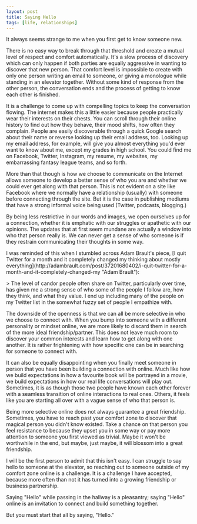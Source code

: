 ```yaml
---
layout: post
title: Saying Hello
tags: [life, relationships]
---
```


It always seems strange to me when you first get to know someone new. 
<p>
There is no easy way to break through that threshold and create a mutual level of respect and comfort automatically. It's a slow process of discovery which can only happen if both parties are equally aggressive in wanting to discover that new person. That comfort level is impossible to create with only one person writing an email to someone, or giving a monologue while standing in an elevator together.  Without some kind of response from the other person, the conversation ends and the process  of getting to know each other is finished. 
<p>
It is a challenge to come up with compelling topics to keep the conversation flowing. The internet makes this a little easier because people practically wear their interests on their chests. You can scroll through their online history to find out how they behave, their mood shifts, how often they complain. People are easily discoverable through a quick Google search about their name or reverse looking up their email address, too. Looking up my email address, for example, will give you almost everything you'd ever want to know about me, except my grades in high school. You could find me on Facebook, Twitter, Instagram, my resume, my websites, my embarrassing fantasy league teams, and so forth. 
<p>
More than that though is how we choose to communicate on the Internet allows someone to develop a better sense of who you are and whether we could ever get along with that person. This is not evident on a site like Facebook where we normally have a relationship (usually) with someone before connecting through the site. But it is the case in publishing mediums that have a strong informal voice being used (Twitter, podcasts, blogging.)
<p>
By being less restrictive in our words and images, we open ourselves up for a connection, whether it is emphatic with our struggles or apathetic with our opinions. The updates that at first seem mundane are actually a window into who that person really is. We can never get a sense of who someone is if they restrain communicating their thoughts in some way. 
<p>
I was reminded of this when I stumbled across Adam Brault's piece, 
[I quit Twitter for a month and it completely changed my thinking about mostly everything](http://adambrault.com/post/37201680402/i-quit-twitter-for-a-month-and-it-completely-changed-my "Adam Brault"):
<p>
> The level of candor people often share on Twitter, particularly over time, has given me a strong sense of who some of the people I follow are, how they think, and what they value. I end up including many of the people on my Twitter list in the somewhat fuzzy set of people I empathize with.
<p>
The downside of the openness is that we can all be more selective in who we choose to connect with. When you bump into someone with a different personality or mindset online, we are more likely to discard them in search of the more ideal friendship/partner. This does not leave much room to discover your common interests and learn how to get along with one another. It is rather frightening with how specific one can be in searching for someone to connect with. 
<p>
It can also be equally disappointing when you finally meet someone in person that you have been building a connection with online. Much like how we build expectations in how a favourite book will be portrayed in a movie, we build expectations in how our real life conversations will play out. Sometimes, it is as though those two people have known each other forever with a seamless transition of online interactions to real ones. Others, it feels like you are starting all over with a vague sense of who that person is. 
<p>
Being more selective online does not always guarantee a great friendship. Sometimes, you have to reach past your comfort zone to discover that magical person you didn't know existed. Take a chance on that person you feel resistance to because they upset you in some way or pay more attention to someone you first viewed as trivial. Maybe it won't be worthwhile in the end, but maybe, just maybe, it will blossom into a great friendship. 
<p>
I will be the first person to admit that this isn't easy. I can struggle to say hello to someone at the elevator, so reaching out to someone outside of my comfort zone online is a challenge. It is a challenge I have accepted, because more often than not it has turned into a growing friendship or business partnership. 
<p>
Saying "Hello" while passing in the hallway is a pleasantry; saying "Hello" online is an invitation to connect and build something together.  
<p>
But you must start that all by saying, "Hello."